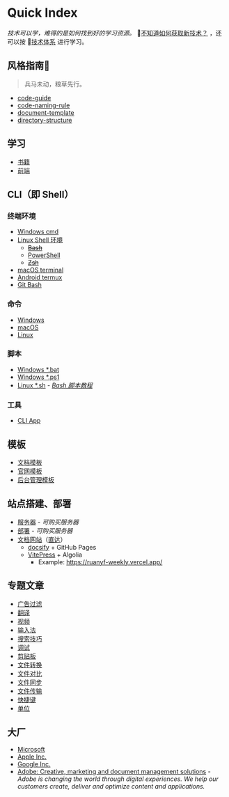 # Quick Index

<div class="flash-messages"><div class="flash">

*技术可以学，难得的是如何找到好的学习资源。*
👏[不知道如何获取新技术？](home/book.md) ，还可以按 📖[技术体系](tech-stack/README.md) 进行学习。
</div></div>

## 风格指南🎨

> 兵马未动，粮草先行。

- [code-guide](essential/code-guide.md)
- [code-naming-rule](essential/code-naming-rule.md)
- [document-template](home/document-template.md)
- [directory-structure](home/directory-structure.md)

## 学习

- [书籍](home/book.md)
- [前端](front-end/README.md#学习资源)

## CLI（即 Shell）

### 终端环境

- [Windows cmd](os/windows/cmd.md)
- [Linux Shell 环境](os/linux/shell.md)
    - [~~Bash~~]()
    - [PowerShell](os/tools/developer/powershell.md)
    - [~~Zsh~~]()
- [macOS terminal](os/mac/terminal.md)
- [Android termux](os/mobile/termux.md)
- [Git Bash](https://git-scm.com/book/en/v2/Appendix-A:-Git-in-Other-Environments-Git-in-Bash)

### 命令

- [Windows](os/windows/command.md)
- [macOS](os/mac/terminal.md)
- [Linux](os/linux/command.md)

### 脚本

- [Windows *.bat](os/windows/batch.md)
- [Windows *.ps1](os/tools/developer/powershell.md)
- [Linux *.sh](os/linux/command.md) - [*Bash 脚本教程*](https://wangdoc.com/bash/)

### 工具

- [CLI App](os/tools/cli-app.md)

## 模板

- [文档模板](home/document-template.md)
- [官网模板](project/framework/official-website.md)
- [后台管理模板](project/framework/background-management-system-template/README.md)

## 站点搭建、部署

- [服务器](essential/hosting.md) - *可购买服务器*
- [部署](project/README.md#部署) - *可购买服务器*
- [文档网站](project/framework/README.md#文档网站生成器)（[直达](project/category.md#文档网站生成器)）
    - [docsify](os/tools/docsify.md) + GitHub Pages
    - [VitePress](https://vitepress.dev/) + Algolia
        - Example: https://ruanyf-weekly.vercel.app/

## 专题文章

- [广告过滤](topics/ad-filter.md)
- [翻译](topics/translate.md)
- [视频](topics/video.md)
- [输入法](topics/input-method.md)
- [搜索技巧](topics/search-skill.md)
- [调试](topics/debug.md)
- [剪贴板](topics/clipboard.md)
- [文件转换](topics/file-convert.md)
- [文件对比](topics/file-diff.md)
- [文件同步](topics/file-sync.md)
- [文件传输](topics/file-transfer.md)
- [快捷键](topics/shortcuts.md)
- [单位](topics/unit.md)

## 大厂

- [Microsoft](os/windows/README.md)
- [Apple Inc.](os/mac/README.md)
- [Google Inc.](tech-stack/google.md)
- [Adobe: Creative, marketing and document management solutions](https://www.adobe.com/) - *Adobe is changing the world through digital experiences. We help our customers create, deliver and optimize content and applications.*
